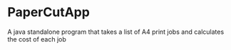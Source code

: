 # PaperCutApp
A java standalone program that takes a list of A4 print jobs and calculates the cost of each job
